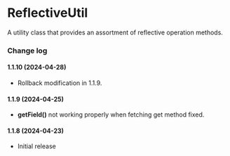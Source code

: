 # ReflectiveUtil
A utility class that provides an assortment of reflective operation methods.

### Change log

#### 1.1.10 (2024-04-28)
*	Rollback modification in 1.1.9.

#### 1.1.9 (2024-04-25)
*	**getField()** not working properly when fetching get method fixed.

#### 1.1.8 (2024-04-23)
*	Initial release
